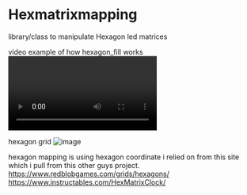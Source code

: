 # Hexmatrixmapping
library/class to manipulate Hexagon led matrices

video example of how hexagon_fill works
![video](https://i.imgur.com/tAJT2vh.mp4)

hexagon grid
![image](https://user-images.githubusercontent.com/59753813/139522458-f6a40fdb-ccfd-4e3c-9bca-c0abe4f80ed3.png)

hexagon mapping is using hexagon coordinate i relied on from this site which i pull from this other guys project.
https://www.redblobgames.com/grids/hexagons/
https://www.instructables.com/HexMatrixClock/
